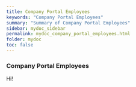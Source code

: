 ```yaml
---
title: Company Portal Employees
keywords: "Company Portal Employees"
summary: "Summary of Company Portal Employees"
sidebar: mydoc_sidebar
permalink: mydoc_company_portal_employees.html
folder: mydoc
toc: false
---
```


### Company Portal Employees
Hi!
